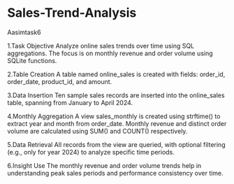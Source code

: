 # Sales-Trend-Analysis
Aasimtask6

1.Task Objective
Analyze online sales trends over time using SQL aggregations. The focus is on monthly revenue and order volume using SQLite functions.

2.Table Creation
A table named online_sales is created with fields: order_id, order_date, product_id, and amount.

3.Data Insertion
Ten sample sales records are inserted into the online_sales table, spanning from January to April 2024.

4.Monthly Aggregation
A view sales_monthly is created using strftime() to extract year and month from order_date. Monthly revenue and distinct order volume are calculated using SUM() and COUNT() respectively.

5.Data Retrieval
All records from the view are queried, with optional filtering (e.g., only for year 2024) to analyze specific time periods.

6.Insight Use
The monthly revenue and order volume trends help in understanding peak sales periods and performance consistency over time.
